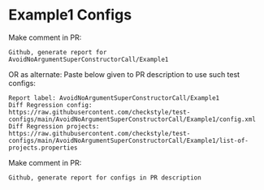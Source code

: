 # Example1 Configs
Make comment in PR:
```
Github, generate report for AvoidNoArgumentSuperConstructorCall/Example1
```
OR as alternate:
Paste below given to PR description to use such test configs:
```
Report label: AvoidNoArgumentSuperConstructorCall/Example1
Diff Regression config: https://raw.githubusercontent.com/checkstyle/test-configs/main/AvoidNoArgumentSuperConstructorCall/Example1/config.xml
Diff Regression projects: https://raw.githubusercontent.com/checkstyle/test-configs/main/AvoidNoArgumentSuperConstructorCall/Example1/list-of-projects.properties
```
Make comment in PR:
```
Github, generate report for configs in PR description
```
